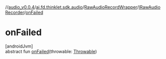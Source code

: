 //[audio_v0.0.4](../../../../index.md)/[ai.fd.thinklet.sdk.audio](../../index.md)/[RawAudioRecordWrapper](../index.md)/[IRawAudioRecorder](index.md)/[onFailed](on-failed.md)

# onFailed

[androidJvm]\
abstract fun [onFailed](on-failed.md)(throwable: [Throwable](https://kotlinlang.org/api/latest/jvm/stdlib/kotlin/-throwable/index.html))

